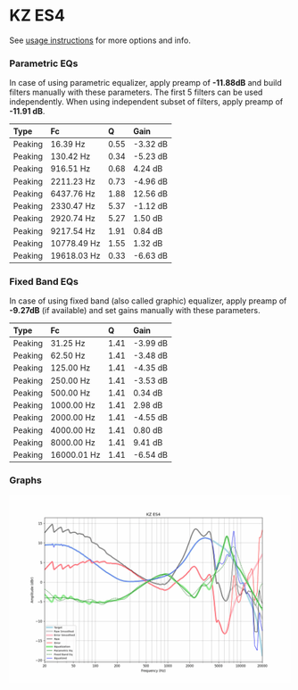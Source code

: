 # KZ ES4
See [usage instructions](https://github.com/jaakkopasanen/AutoEq#usage) for more options and info.

### Parametric EQs
In case of using parametric equalizer, apply preamp of **-11.88dB** and build filters manually
with these parameters. The first 5 filters can be used independently.
When using independent subset of filters, apply preamp of **-11.91 dB**.

| Type    | Fc          |    Q | Gain     |
|:--------|:------------|:-----|:---------|
| Peaking | 16.39 Hz    | 0.55 | -3.32 dB |
| Peaking | 130.42 Hz   | 0.34 | -5.23 dB |
| Peaking | 916.51 Hz   | 0.68 | 4.24 dB  |
| Peaking | 2211.23 Hz  | 0.73 | -4.96 dB |
| Peaking | 6437.76 Hz  | 1.88 | 12.56 dB |
| Peaking | 2330.47 Hz  | 5.37 | -1.12 dB |
| Peaking | 2920.74 Hz  | 5.27 | 1.50 dB  |
| Peaking | 9217.54 Hz  | 1.91 | 0.84 dB  |
| Peaking | 10778.49 Hz | 1.55 | 1.32 dB  |
| Peaking | 19618.03 Hz | 0.33 | -6.63 dB |

### Fixed Band EQs
In case of using fixed band (also called graphic) equalizer, apply preamp of **-9.27dB**
(if available) and set gains manually with these parameters.

| Type    | Fc          |    Q | Gain     |
|:--------|:------------|:-----|:---------|
| Peaking | 31.25 Hz    | 1.41 | -3.99 dB |
| Peaking | 62.50 Hz    | 1.41 | -3.48 dB |
| Peaking | 125.00 Hz   | 1.41 | -4.35 dB |
| Peaking | 250.00 Hz   | 1.41 | -3.53 dB |
| Peaking | 500.00 Hz   | 1.41 | 0.34 dB  |
| Peaking | 1000.00 Hz  | 1.41 | 2.98 dB  |
| Peaking | 2000.00 Hz  | 1.41 | -4.55 dB |
| Peaking | 4000.00 Hz  | 1.41 | 0.80 dB  |
| Peaking | 8000.00 Hz  | 1.41 | 9.41 dB  |
| Peaking | 16000.01 Hz | 1.41 | -6.54 dB |

### Graphs
![](./KZ%20ES4.png)